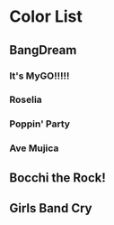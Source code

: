 # Color List

## BangDream
### It's MyGO!!!!!
### Roselia
### Poppin' Party
### Ave Mujica


## Bocchi the Rock!

## Girls Band Cry